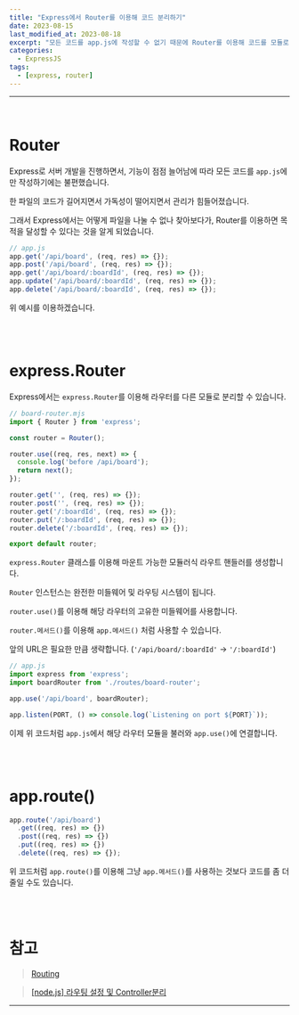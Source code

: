 ```yaml
---
title: "Express에서 Router를 이용해 코드 분리하기"
date: 2023-08-15
last_modified_at: 2023-08-18
excerpt: "모든 코드를 app.js에 작성할 수 없기 때문에 Router를 이용해 코드를 모듈로 분리해 효율적으로 관리해보겠습니다."
categories:
  - ExpressJS
tags:
  - [express, router]
---
```


---

<br />

# Router

Express로 서버 개발을 진행하면서, 기능이 점점 늘어남에 따라 모든 코드를 `app.js`에만 작성하기에는 불편했습니다.

한 파일의 코드가 길어지면서 가독성이 떨어지면서 관리가 힘들어졌습니다.

그래서 Express에서는 어떻게 파일을 나눌 수 없나 찾아보다가, Router를 이용하면 목적을 달성할 수 있다는 것을 알게 되었습니다.

```javascript
// app.js
app.get('/api/board', (req, res) => {});
app.post('/api/board', (req, res) => {});
app.get('/api/board/:boardId', (req, res) => {});
app.update('/api/board/:boardId', (req, res) => {});
app.delete('/api/board/:boardId', (req, res) => {});
```

위 예시를 이용하겠습니다.

<br />
<br />

# express.Router

Express에서는 `express.Router`를 이용해 라우터를 다른 모듈로 분리할 수 있습니다.

```javascript
// board-router.mjs
import { Router } from 'express';

const router = Router();

router.use((req, res, next) => {
  console.log('before /api/board');
  return next();
});

router.get('', (req, res) => {});
router.post('', (req, res) => {});
router.get('/:boardId', (req, res) => {});
router.put('/:boardId', (req, res) => {});
router.delete('/:boardId', (req, res) => {});

export default router;
```

`express.Router` 클래스를 이용해 마운트 가능한 모듈러식 라우트 핸들러를 생성합니다.

`Router` 인스턴스는 완전한 미들웨어 및 라우팅 시스템이 됩니다.

`router.use()`를 이용해 해당 라우터의 고유한 미들웨어를 사용합니다.

`router.메서드()`를 이용해 `app.메서드()` 처럼 사용할 수 있습니다.

앞의 URL은 필요한 만큼 생략합니다. (`'/api/board/:boardId'` -> `'/:boardId'`)

```javascript
// app.js
import express from 'express';
import boardRouter from './routes/board-router';

app.use('/api/board', boardRouter);

app.listen(PORT, () => console.log(`Listening on port ${PORT}`));
```

이제 위 코드처럼 `app.js`에서 해당 라우터 모듈을 불러와 `app.use()`에 연결합니다.

<br />
<br />

# app.route()

```javascript
app.route('/api/board')
  .get((req, res) => {})
  .post((req, res) => {})
  .put((req, res) => {})
  .delete((req, res) => {});
```

위 코드처럼 `app.route()`를 이용해 그냥 `app.메서드()`를 사용하는 것보다 코드를 좀 더 줄일 수도 있습니다.

<br />
<br />

# 참고

> [Routing](https://expressjs.com/en/guide/routing.html)

> [[node.js] 라우팅 설정 및 Controller분리](https://velog.io/@ysg81/node.js-%EB%9D%BC%EC%9A%B0%ED%8C%85-%EC%84%A4%EC%A0%95-%EB%B0%8F-Controller%EB%B6%84%EB%A6%AC)

---
